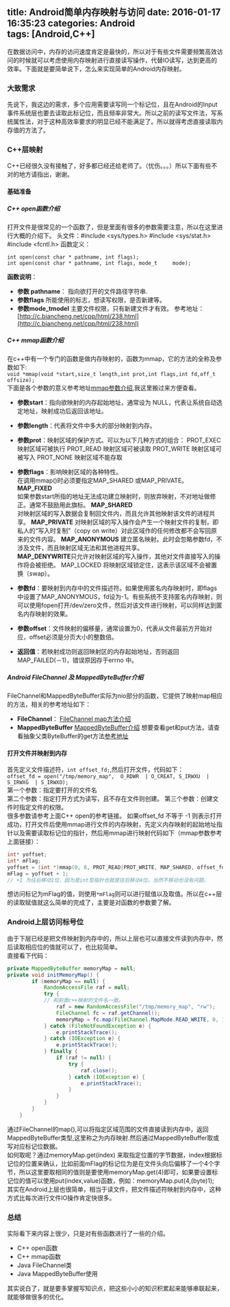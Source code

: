 title: Android简单内存映射与访问
date: 2016-01-17 16:35:23
categories: Android  
tags: [Android,C++]
---
在数据访问中，内存的访问速度肯定是最快的，所以对于有些文件需要频繁高效访问的时候就可以考虑使用内存映射进行直接读写操作，代替IO读写，达到更高的效率。下面就是要简单说下，怎么来实现简单的Android内存映射。
### 大致需求
先说下，我这边的需求，多个应用需要读写同一个标记位，且在Android的Input事件系统层也要去读取此标记位，而且频率非常大。所以之前的读写文件法，写系统属性法，对于这种高效率要求的明显已经不能满足了。所以就得考虑直接读取内存值的方法了。
### C++层映射
C++已经很久没有接触了，好多都已经还给老师了。（忧伤。。。）所以下面有些不对的地方请指出，谢谢。 
#### 基础准备
##### C++ open函数介绍
打开文件是很常见的一个函数了，但是里面有很多的参数需要注意，所以在这里进行大概的介绍下。
头文件：#include <sys/types.h>    #include <sys/stat.h>    #include <fcntl.h>
函数定义：

 ```
int open(const char * pathname, int flags);
int open(const char * pathname, int flags, mode_t     mode);
 ```
**函数说明**：  

* **参数 pathname**： 指向欲打开的文件路径字符串.   
* **参数flags**  所能使用的标志，想读写权限，是否新建等。
* **参数mode_tmodel** 主要文件权限，只有新建文件才有效。
参考地址：[http://c.biancheng.net/cpp/html/238.html](http://c.biancheng.net/cpp/html/238.html)

##### C++ mmap函数介绍
在c++中有一个专门的函数是做内存映射的，函数为mmap，它的方法的全称及参数如下:    
`void *mmap(void *start,size_t length,int prot,int flags,int fd,off_t offsize); `  
下面是各个参数的意义参考地址[mmap参数介绍](http://www.cppblog.com/jerryma/archive/2011/08/02/152279.html),我这里搬过来方便查看。  
<!-- more -->  

* **参数start**：指向欲映射的内存起始地址，通常设为 NULL，代表让系统自动选定地址，映射成功后返回该地址。

* **参数length**：代表将文件中多大的部分映射到内存。

* **参数prot**：映射区域的保护方式。可以为以下几种方式的组合：
PROT_EXEC 映射区域可被执行
PROT_READ 映射区域可被读取
PROT_WRITE 映射区域可被写入
PROT_NONE 映射区域不能存取

* **参数flags**：影响映射区域的各种特性。  
在调用mmap()时必须要指定MAP_SHARED 或MAP_PRIVATE。  
**MAP_FIXED**  
如果参数start所指的地址无法成功建立映射时，则放弃映射，不对地址做修正。通常不鼓励用此旗标。
**MAP_SHARED**  
对映射区域的写入数据会复制回文件内，而且允许其他映射该文件的进程共享。
**MAP_PRIVATE**   对映射区域的写入操作会产生一个映射文件的复制，即私人的“写入时复制”（copy on write）对此区域作的任何修改都不会写回原来的文件内容。
**MAP_ANONYMOUS**   建立匿名映射。此时会忽略参数fd，不涉及文件，而且映射区域无法和其他进程共享。  
**MAP_DENYWRITE**只允许对映射区域的写入操作，其他对文件直接写入的操作将会被拒绝。
MAP_LOCKED 将映射区域锁定住，这表示该区域不会被置换（swap）。

* **参数fd**：要映射到内存中的文件描述符。如果使用匿名内存映射时，即flags中设置了MAP_ANONYMOUS，fd设为-1。有些系统不支持匿名内存映射，则可以使用fopen打开/dev/zero文件，然后对该文件进行映射，可以同样达到匿名内存映射的效果。

* **参数offset**：文件映射的偏移量，通常设置为0，代表从文件最前方开始对应，offset必须是分页大小的整数倍。

* **返回值**：若映射成功则返回映射区的内存起始地址，否则返回MAP_FAILED(－1)，错误原因存于errno 中。

##### Android FileChannel 及 MappedByteBuffer介绍
FileChannel和MappedByteBuffer实际为nio部分的函数，它提供了映射map相应的方法，相关的参考地址如下：  
  
* **FileChannel**： [FileChannel map方法介绍](http://docs.oracle.com/javase/7/docs/api/java/nio/channels/FileChannel.html#map(java.nio.channels.FileChannel.MapMode,%20long,%20long))
* **MappedByteBuffer** [MappedByteBuffer介绍](http://docs.oracle.com/javase/7/docs/api/java/nio/MappedByteBuffer.html) 想要查看get和put方法，请查看抽象父类ByteBuffer的get方法[参考地址](http://docs.oracle.com/javase/7/docs/api/java/nio/ByteBuffer.html#get(int))

#### 打开文件并映射到内存
首先定义文件描述符，`int offset_fd;`,然后打开文件，代码如下：  
`offset_fd = open("/tmp/memory_map",  O_RDWR  | O_CREAT, S_IRWXU  | S_IRWXG  | S_IRWXO);`  
第一个参数：指定要打开的文件名    
第二个参数：指定打开方式为读写，且不存在文件则创建。
第三个参数：创建文件时指定文件的权限。   
很多参数请参考上面C++ open的参考链接。
如果offset_fd 不等于 -1 则表示打开成功，打开文件后使用mmap进行文件的内存映射，先定义内存映射的起始地址指针以及需要读取标记位的指针，然后用mmap进行映射代码如下（mmap参数参考上面链接）：

```c++
int* yoffset;
int* mFlag;
yoffset = (int *)mmap(0, 8, PROT_READ|PROT_WRITE, MAP_SHARED, offset_fd, 0);
mFlag = yoffset + 1;
// +1 为往后移动1位，因为是int型指针也就是往后移动4位。当然不移动也没有问题。
```
想访问标记为mFlag的值，则使用`*mFlag`则可以进行赋值以及取值。所以在c++层的读取赋值就这么简单的完成了，主要是对函数的参数要了解。

### Android上层访问标号位
由于下层已经是把文件映射到内存中的，所以上层也可以直接文件读到内存中，然后读取相应位的值就可以了，也比较简单。  
直接看下代码：

```java
private MappedByteBuffer memoryMap = null;
private void initMemoryMap() {
		if (memoryMap == null) {
			RandomAccessFile raf = null;
			try {
			// 和前面c++映射的文件名一致。
				raf = new RandomAccessFile("/tmp/memory_map", "rw");
				FileChannel fc = raf.getChannel();
				memoryMap = fc.map(FileChannel.MapMode.READ_WRITE, 0, 16);
			} catch (FileNotFoundException e) {
				e.printStackTrace();
			} catch (IOException e) {
				e.printStackTrace();
			} finally {
				if (raf != null) {
					try {
						raf.close();
					} catch (IOException e) {
						e.printStackTrace();
					}
				}
			}
		}
	}
```
通过FileChannel的map(),可以将指定区域范围的文件直接读到内存中，返回MappedByteBuffer类型,这里称之为内存映射.然后通过MappedByteBuffer取或写对应标记位数据。  
如何取呢？通过memoryMap.get(index) 来取指定位置的字节数据，index根据标记位的位置来确认，比如前面mFlag的标记位为是在文件头向后偏移了一个4个字节，所以这里要取相同的值则是要使用memoryMap.get(4)即可，如果要设置标记位的值可以使用put(index,value)函数，例如：memoryMap.put(4,(byte)1);    
其实在Android上层也很简单，相当于读文件，把文件描述符映射到内存中，这种方式比每次进行文件IO操作肯定快很多。 

### 总结
实际看下来内容上很少，只是对有些函数进行了一些的介绍。
*  C++ open函数
*  C++ mmap函数
*  Java FileChannel类
*  Java MappedByteBuffer使用

其实说白了，就是要多掌握写知识点，把这些小小的知识积累起来能够串联起来，就能够做很多的优化。  